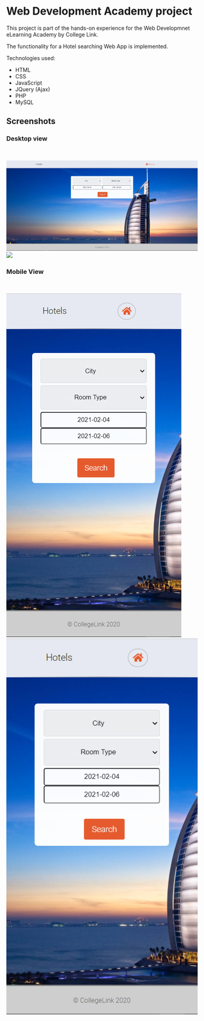 # Web Development Academy project
This project is part of the hands-on experience for the Web Developmnet eLearning Academy by College Link.

The functionality for a Hotel searching Web App is implemented.

Technologies used:
- HTML
- CSS
- JavaScript
- JQuery (Ajax)
- PHP
- MySQL

## Screenshots ##

### Desktop view ###
<br>

![Index image](media/Index.PNG)
<img src="medi/index.PNG" width="800px" height="auto">

### Mobile View ###
<br>

![Index image Mobile](media/Index-mobile.PNG)
<img src="media/index-mobile.PNG" width="800px" height="auto">

